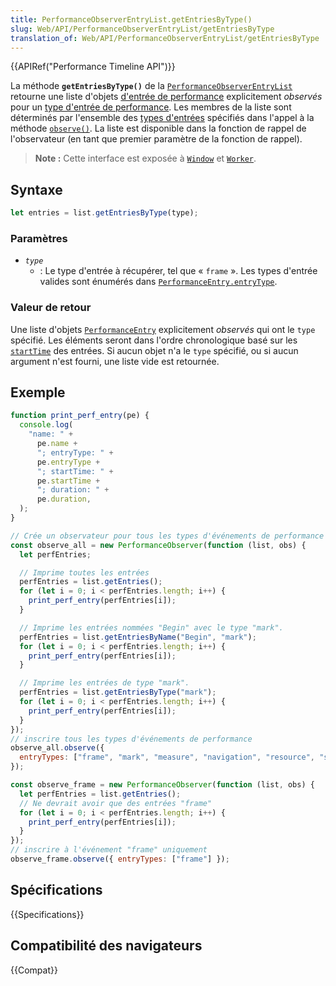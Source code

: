 ```yaml
---
title: PerformanceObserverEntryList.getEntriesByType()
slug: Web/API/PerformanceObserverEntryList/getEntriesByType
translation_of: Web/API/PerformanceObserverEntryList/getEntriesByType
---
```


{{APIRef("Performance Timeline API")}}

La méthode **`getEntriesByType()`** de la [`PerformanceObserverEntryList`](/fr/docs/Web/API/PerformanceObserverEntryList) retourne une liste d'objets [d'entrée de performance](/fr/docs/Web/API/PerformanceEntry) explicitement _observés_ pour un [type d'entrée de performance](/fr/docs/Web/API/PerformanceEntry/entryType). Les membres de la liste sont déterminés par l'ensemble des [types d'entrées](/fr/docs/Web/API/PerformanceEntry/entryType) spécifiés dans l'appel à la méthode [`observe()`](/fr/docs/Web/API/PerformanceObserver/observe). La liste est disponible dans la fonction de rappel de l'observateur (en tant que premier paramètre de la fonction de rappel).

> **Note :** Cette interface est exposée à [`Window`](/fr/docs/Web/API/Window) et [`Worker`](/fr/docs/Web/API/Worker).

## Syntaxe

```js
let entries = list.getEntriesByType(type);
```

### Paramètres

- _`type`_
  - : Le type d'entrée à récupérer, tel que « `frame` ». Les types d'entrée valides sont énumérés dans [`PerformanceEntry.entryType`](/fr/docs/Web/API/PerformanceEntry/entryType).

### Valeur de retour

Une liste d'objets [`PerformanceEntry`](/fr/docs/Web/API/PerformanceEntry) explicitement _observés_ qui ont le `type` spécifié. Les éléments seront dans l'ordre chronologique basé sur les [`startTime`](/fr/docs/Web/API/PerformanceEntry/startTime) des entrées. Si aucun objet n'a le `type` spécifié, ou si aucun argument n'est fourni, une liste vide est retournée.

## Exemple

```js
function print_perf_entry(pe) {
  console.log(
    "name: " +
      pe.name +
      "; entryType: " +
      pe.entryType +
      "; startTime: " +
      pe.startTime +
      "; duration: " +
      pe.duration,
  );
}

// Crée un observateur pour tous les types d'événements de performance
const observe_all = new PerformanceObserver(function (list, obs) {
  let perfEntries;

  // Imprime toutes les entrées
  perfEntries = list.getEntries();
  for (let i = 0; i < perfEntries.length; i++) {
    print_perf_entry(perfEntries[i]);
  }

  // Imprime les entrées nommées "Begin" avec le type "mark".
  perfEntries = list.getEntriesByName("Begin", "mark");
  for (let i = 0; i < perfEntries.length; i++) {
    print_perf_entry(perfEntries[i]);
  }

  // Imprime les entrées de type "mark".
  perfEntries = list.getEntriesByType("mark");
  for (let i = 0; i < perfEntries.length; i++) {
    print_perf_entry(perfEntries[i]);
  }
});
// inscrire tous les types d'événements de performance
observe_all.observe({
  entryTypes: ["frame", "mark", "measure", "navigation", "resource", "server"],
});

const observe_frame = new PerformanceObserver(function (list, obs) {
  let perfEntries = list.getEntries();
  // Ne devrait avoir que des entrées "frame"
  for (let i = 0; i < perfEntries.length; i++) {
    print_perf_entry(perfEntries[i]);
  }
});
// inscrire à l'événement "frame" uniquement
observe_frame.observe({ entryTypes: ["frame"] });
```

## Spécifications

{{Specifications}}

## Compatibilité des navigateurs

{{Compat}}
